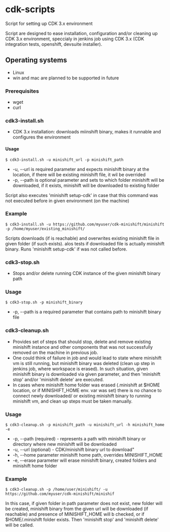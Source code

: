 # cdk-scripts

Script for setting up CDK 3.x environment

Script are designed to ease installation, configuration and/or cleaning up CDK 3.x environment, speccialy in jenkins job using CDK 3.x (CDK integration tests, openshift, devsuite installer).

## Operating systems
* Linux
* win and mac are planned to be supported in future

### Prerequisites

* wget
* curl

### cdk3-install.sh

* CDK 3.x installation: downloads miinshift binary, makes it runnable and configures the environment

#### Usage

    $ cdk3-install.sh -u minishift_url -p minishift_path
* -u, --url is required parameter and expects minishift binary at the location, if there will be existing minishift file, it wil be overrided
* -p, --path is optional parameter and sets to which folder minishift will be downloaded, if it exists, minishift will be downloaded to existing folder

Script also executes 'minishift setup-cdk' in case that this command was not executed before in given environment (on the machine)

### Example

    $ cdk3-install.sh -u https://github.com/myuser/cdk-minishift/minishift -p /home/myuser/existing_minishift/
    
Scripts downloads (if is reachable) and overwrites existing minishift file in given folder (if such exists). alos tests if downloaded file is actually minishift binary. Runs 'minishift setup-cdk' if was not called before.

### cdk3-stop.sh

* Stops and/or delete running CDK instance of the given minishift binary path

### Usage

    $ cdk3-stop.sh -p minishift_binary
* -p, --path is a required parameter that contains path to minishift binary file

### cdk3-cleanup.sh

* Provides set of steps that should stop, delete and remove existing minishift instance and other components that was not successfully removed on the machine in previous job. 
* One could think of failure in job and would lead to state where minishift vm is still running, but minishift binary was deleted (clean up step in jenkins job, where workspace is erased).
In such situation, given minishift binary is downloaded via given parameter, and then 'minishift stop' and/or 'minishift delete' are executed. 
* In cases where minishift home folder was erased (.minishift at $HOME location, or if MINISHIFT_HOME env. var was set) there is no chance to connect newly downloaded/ or existing minishift binary to running minishift vm, and clean up steps must be taken manually.

### Usage

    $ cdk3-cleanup.sh -p minishift_path -u minishift_url -h minishift_home -e
* -p, --path (required) - represents a path with minishift binary or directory where new minishift will be downloaded
* -u, --url (optional) - CDK/minishift binary url to download"
* -h, --home parameter minishift home path, overrides MINISHIFT_HOME
* -e, --erase parameter will erase minishift binary, created folders and minishift home folder

### Example

    $ cdk3-cleanup.sh -p /home/user/minishift/ -u https://github.com/myuser/cdk-minishift/minishif
In this case, if given folder in path parameter does not exist, new folder will be created, minishift binary from the given url will be downloaded (if reachable) and presence of MINISHIFT_HOME will b checked, or if $HOME/.minishift folder exists. Then 'minishift stop' and 'minishift delete' will be called.
